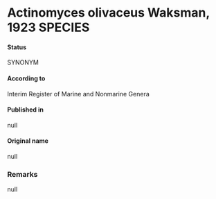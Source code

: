 # Actinomyces olivaceus Waksman, 1923 SPECIES

#### Status
SYNONYM

#### According to
Interim Register of Marine and Nonmarine Genera

#### Published in
null

#### Original name
null

### Remarks
null